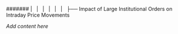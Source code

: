 ####### |   |   |   |   |   |   ├── Impact of Large Institutional Orders on Intraday Price Movements

*Add content here*